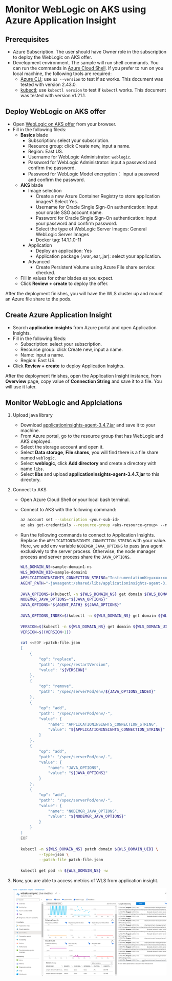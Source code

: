# Monitor WebLogic on AKS using Azure Application Insight

## Prerequisites

* Azure Subscription. The user should have Owner role in the subscription to deploy the WebLogic on AKS offer.
* Development environment. The sample will run shell commands. You can run the commands in [Azure Cloud Shell](https://learn.microsoft.com/en-us/azure/cloud-shell/overview). If you prefer to run on you local machine, the following tools are required:
    * [Azure CLI](https://docs.microsoft.com/cli/azure); use `az --version` to test if az works. This document was tested with version 2.43.0.
    * [kubectl](https://kubernetes-io-vnext-staging.netlify.com/docs/tasks/tools/install-kubectl/); use `kubectl version` to test if `kubectl` works. This document was tested with version v1.21.1.

## Deploy WebLogic on AKS offer

* Open [WebLogic on AKS offer](https://portal.azure.com/#create/oracle.20210620-wls-on-aks20210620-wls-on-aks) from your browser.
* Fill in the following fileds:
    * **Basics** blade
        * Subscription: select your subscription.
        * Resource group: click Create new, input a name.
        * Region: East US.
        * Username for WebLogic Administrator: `weblogic`.
        * Password for WebLogic Administrator: input a password and confirm the password.
        * Password for WebLogic Model encryption： input a password and confirm the password.
    * **AKS** blade
        * Image selection
            * Create a new Azure Container Registry to store application images? Select Yes.
            * Username for Oracle Single Sign-On authentication: input your oracle SSO account name.
            * Password for Oracle Single Sign-On authentication: input your password and confirm password.
            * Select the type of WebLogic Server Images: General WebLogic Server Images
            * Docker tag: 14.1.1.0-11
        * Application
            * Deploy an application: Yes
            * Application package (.war,.ear,.jar): select your application.
        * Advanced
            * Create Persistent Volume using Azure File share service: checked.
    * Fill in values for other blades es you expect.
    * Click **Review + create** to deploy the offer.

After the deployment finishes, you will have the WLS cluster up and mount an Azure file share to the pods.

## Create Azure Application Insight

* Search **application insights** from Azure portal and open Application Insights.
* Fill in the following fileds:
    * Subscription: select your subscription.
    * Resource group: click Create new, input a name.
    * Name: input a name.
    * Region: East US.
* Click **Review + create** to deploy Application Insights. 

After the deployment finishes, open the Application Insight instance, from **Overview** page, copy value of **Connection String** and save it to a file. You will use it later.

## Monitor WebLogic and Applciations

1. Upload java library
    * Download [applicationinsights-agent-3.4.7.jar](resources/applicationinsights-agent-3.4.7.jar) and save it to your machine.
    * From Azure portal, go to the resource group that has WebLogic and AKS deployed.
    * Select the storage account and open it.
    * Select **Data storage**, **File shares**, you will find there is a file share named `weblogic`.
    * Select **weblogic**, click **Add directory** and create a directory with name `libs`.
    * Select **libs** and upload **applicationinsights-agent-3.4.7.jar** to this directory.

2. Connect to AKS
    * Open Azure Cloud Shell or your local bash terminal.
    * Connect to AKS with the following command:

        ```bash
        az account set --subscription <your-sub-id>
        az aks get-credentials --resource-group <aks-resource-group> --name <aks-name>
        ```
    * Run the following commands to connect to Application Insights. Replace the `APPLICATIONINSIGHTS_CONNECTION_STRING` with your value. Here, we add env variable `NODEMGR_JAVA_OPTIONS` to pass java agent exclusively to the server process. Otherwise, the node manager process and server process share the `JAVA_OPTIONS`.

        ```bash
        WLS_DOMAIN_NS=sample-domain1-ns
        WLS_DOMAIN_UID=sample-domain1
        APPLICATIONINSIGHTS_CONNECTION_STRING="InstrumentationKey=xxxxxx"
        AGENT_PATH="-javaagent:/shared/libs/applicationinsights-agent-3.4.7.jar"

        JAVA_OPTIONS=$(kubectl -n ${WLS_DOMAIN_NS} get domain ${WLS_DOMAIN_UID} -o json | jq '. | .spec.serverPod.env | .[] | select(.name=="JAVA_OPTIONS") | .value' | tr -d "\"")
        NODEMGR_JAVA_OPTIONS="${JAVA_OPTIONS}"
        JAVA_OPTIONS="${AGENT_PATH} ${JAVA_OPTIONS}"

        JAVA_OPTIONS_INDEX=$(kubectl -n ${WLS_DOMAIN_NS} get domain ${WLS_DOMAIN_UID} -o json  | jq '.spec.serverPod.env | map(.name == "JAVA_OPTIONS") | index(true)')

        VERSION=$(kubectl -n ${WLS_DOMAIN_NS} get domain ${WLS_DOMAIN_UID} -o json | jq '. | .spec.restartVersion' | tr -d "\"")
        VERSION=$((VERSION+1))

        cat <<EOF >patch-file.json
        [
            {
                "op": "replace",
                "path": "/spec/restartVersion",
                "value": "${VERSION}"
            },
            {
                "op": "remove",
                "path": "/spec/serverPod/env/${JAVA_OPTIONS_INDEX}"
            },
            {
                "op": "add",
                "path": "/spec/serverPod/env/-",
                "value": {
                    "name": "APPLICATIONINSIGHTS_CONNECTION_STRING",
                    "value": "${APPLICATIONINSIGHTS_CONNECTION_STRING}"
                }
            },
            {
                "op": "add",
                "path": "/spec/serverPod/env/-",
                "value": {
                    "name": "JAVA_OPTIONS",
                    "value": "${JAVA_OPTIONS}"
                }
            },
            {
                "op": "add",
                "path": "/spec/serverPod/env/-",
                "value": {
                    "name": "NODEMGR_JAVA_OPTIONS",
                    "value": "${NODEMGR_JAVA_OPTIONS}"
                }
            }
        ]
        EOF

        kubectl -n ${WLS_DOMAIN_NS} patch domain ${WLS_DOMAIN_UID} \
                --type=json \
                --patch-file patch-file.json

        kubectl get pod -n ${WLS_DOMAIN_NS} -w
        ```
3. Now, you are able to access metrics of WLS from application insight.

    ![Application Insight](resources/screenshot_app-insightpng.png)
